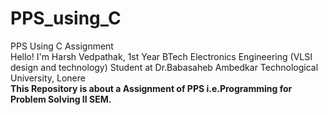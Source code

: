 # PPS_using_C
PPS Using C Assignment <br>
Hello! I'm Harsh Vedpathak, 1st Year BTech Electronics Engineering (VLSI design and technology) Student at Dr.Babasaheb Ambedkar Technological University, Lonere <br>
<b>This Repository is about a Assignment of PPS i.e.Programming for Problem Solving II SEM. </b> <br>
